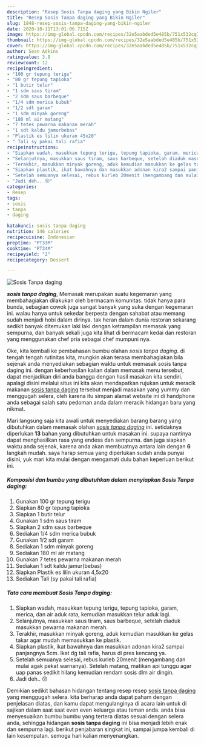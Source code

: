 ```yaml
---
description: "Resep Sosis Tanpa daging yang Bikin Ngiler"
title: "Resep Sosis Tanpa daging yang Bikin Ngiler"
slug: 1848-resep-sosis-tanpa-daging-yang-bikin-ngiler
date: 2020-10-11T13:01:06.715Z
image: https://img-global.cpcdn.com/recipes/32e5aabded5e485b/751x532cq70/sosis-tanpa-daging-foto-resep-utama.jpg
thumbnail: https://img-global.cpcdn.com/recipes/32e5aabded5e485b/751x532cq70/sosis-tanpa-daging-foto-resep-utama.jpg
cover: https://img-global.cpcdn.com/recipes/32e5aabded5e485b/751x532cq70/sosis-tanpa-daging-foto-resep-utama.jpg
author: Sean Adkins
ratingvalue: 3.8
reviewcount: 12
recipeingredient:
- "100 gr tepung terigu"
- "80 gr tepung tapioka"
- "1 butir telur"
- "1 sdm saus tiram"
- "2 sdm saus barbeque"
- "1/4 sdm merica bubuk"
- "1/2 sdt garam"
- "1 sdm minyak goreng"
- "180 ml air matang"
- "7 tetes pewarna makanan merah"
- "1 sdt kaldu jamurbebas"
- "Plastik es lilin ukuran 45x20"
- " Tali sy pakai tali rafia"
recipeinstructions:
- "Siapkan wadah, masukkan tepung terigu, tepung tapioka, garam, merica, dan air aduk rata, kemudian masukkan telur aduk lagi."
- "Selanjutnya, masukkan saus tiram, saus barbeque, setelah diaduk masukkan pewarna makanan merah."
- "Terakhir, masukkan minyak goreng, aduk kemudian masukkan ke gelas takar agar mudah memasukkan ke plastik."
- "Siapkan plastik, ikat bawahnya dan masukkan adonan kira2 sampai panjangnya 5cm. Ikat dg tali rafia, harus di pres kencang ya."
- "Setelah semuanya selesai, rebus kurleb 20menit (mengambang dan mulai agak pekat warnanya). Setelah matang, matikan api tunggu agar uap panas sedikit hilang kemudian rendam sosis dlm air dingin."
- "Jadi deh.. 😚"
categories:
- Resep
tags:
- sosis
- tanpa
- daging

katakunci: sosis tanpa daging 
nutrition: 146 calories
recipecuisine: Indonesian
preptime: "PT33M"
cooktime: "PT34M"
recipeyield: "2"
recipecategory: Dessert

---
```



![Sosis Tanpa daging](https://img-global.cpcdn.com/recipes/32e5aabded5e485b/751x532cq70/sosis-tanpa-daging-foto-resep-utama.jpg)

<b><i>sosis tanpa daging</i></b>, Memasak merupakan suatu kegemaran yang membahagiakan dilakukan oleh bermacam komunitas. tidak hanya para bunda, sebagian cowok juga sangat banyak yang suka dengan kegemaran ini. walau hanya untuk sekedar berpesta dengan sahabat atau memang sudah menjadi hobi dalam dirinya. tak heran dalam dunia restoran sekarang sedikit banyak ditemukan laki laki dengan ketrampilan memasak yang sempurna, dan banyak sekali juga kita lihat di bermacam kedai dan restoran yang menggunakan chef pria sebagai chef mumpuni nya.

Oke, kita kembali ke pembahasan bumbu olahan <i>sosis tanpa daging</i>. di tengah tengah rutinitas kita, mungkin akan terasa membahagiakan bila sejenak anda menyediakan sebagian waktu untuk memasak sosis tanpa daging ini. dengan keberhasilan kalian dalam memasak menu tersebut, dapat menjadikan diri anda bangga dengan hasil masakan kita sendiri. apalagi disini melalui situs ini kita akan mendapatkan rujukan untuk meracik makanan <u>sosis tanpa daging</u> tersebut menjadi masakan yang yummy dan menggugah selera, oleh karena itu simpan alamat website ini di handphone anda sebagai salah satu pedoman anda dalam meracik hidangan baru yang nikmat.




Mari langsung saja kita awali untuk menyediakan barang barang yang dibutuhkan dalam memasak olahan <u><i>sosis tanpa daging</i></u> ini. setidaknya diperlukan <b>13</b> bahan yang dibutuhkan untuk masakan ini. supaya nantinya dapat menghasilkan rasa yang endess dan sempurna. dan juga siapkan waktu anda sejenak, karena anda akan membuatnya antara lain dengan <b>6</b> langkah mudah. saya harap semua yang diperlukan sudah anda punyai disini, yuk mari kita mulai dengan mengamati dulu bahan keperluan berikut ini.

<!--inarticleads1-->

##### Komposisi dan bumbu yang dibutuhkan dalam menyiapkan Sosis Tanpa daging:

1. Gunakan 100 gr tepung terigu
1. Siapkan 80 gr tepung tapioka
1. Siapkan 1 butir telur
1. Gunakan 1 sdm saus tiram
1. Siapkan 2 sdm saus barbeque
1. Sediakan 1/4 sdm merica bubuk
1. Gunakan 1/2 sdt garam
1. Sediakan 1 sdm minyak goreng
1. Sediakan 180 ml air matang
1. Gunakan 7 tetes pewarna makanan merah
1. Sediakan 1 sdt kaldu jamur(bebas)
1. Siapkan Plastik es lilin ukuran 4,5x20
1. Sediakan  Tali (sy pakai tali rafia)




<!--inarticleads2-->

##### Tata cara membuat Sosis Tanpa daging:

1. Siapkan wadah, masukkan tepung terigu, tepung tapioka, garam, merica, dan air aduk rata, kemudian masukkan telur aduk lagi.
1. Selanjutnya, masukkan saus tiram, saus barbeque, setelah diaduk masukkan pewarna makanan merah.
1. Terakhir, masukkan minyak goreng, aduk kemudian masukkan ke gelas takar agar mudah memasukkan ke plastik.
1. Siapkan plastik, ikat bawahnya dan masukkan adonan kira2 sampai panjangnya 5cm. Ikat dg tali rafia, harus di pres kencang ya.
1. Setelah semuanya selesai, rebus kurleb 20menit (mengambang dan mulai agak pekat warnanya). Setelah matang, matikan api tunggu agar uap panas sedikit hilang kemudian rendam sosis dlm air dingin.
1. Jadi deh.. 😚




Demikian sedikit bahasan hidangan tentang resep resep <u>sosis tanpa daging</u> yang menggugah selera. kita berharap anda dapat paham dengan penjelasan diatas, dan kamu dapat mengulanginya di acara lain untuk di sajikan dalam saat saat even even keluarga atau teman anda. anda bisa menyesuaikan bumbu bumbu yang tertera diatas sesuai dengan selera anda, sehingga hidangan <b>sosis tanpa daging</b> ini bisa menjadi lebih enak dan sempurna lagi. berikut penjabaran singkat ini, sampai jumpa kembali di lain kesempatan. semoga hari kalian menyenangkan.
